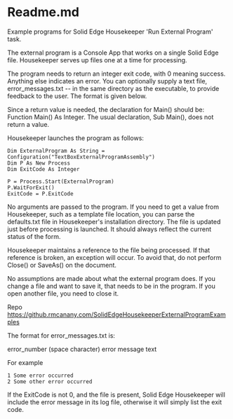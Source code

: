 # Readme.md
Example programs for Solid Edge Housekeeper 'Run External Program' task.

The external program is a Console App that works on a single Solid Edge file.  Housekeeper serves up files one at a time for processing.  

The program needs to return an integer exit code, with 0 meaning success.  Anything else indicates an error.  You can optionally supply a text file, error_messages.txt -- in the same directory as the executable, to provide feedback to the user.  The format is given below.

Since a return value is needed, the declaration for Main() should be: Function Main() As Integer.  The usual declaration, Sub Main(), does not return a value.

Housekeeper launches the program as follows:

    Dim ExternalProgram As String = Configuration("TextBoxExternalProgramAssembly")
    Dim P As New Process
    Dim ExitCode As Integer

    P = Process.Start(ExternalProgram)
    P.WaitForExit()
    ExitCode = P.ExitCode

No arguments are passed to the program.  If you need to get a value from Housekeeper, such as a template file location, you can parse the defaults.txt file in Housekeeper's installation directory.  The file is updated just before processing is launched.  It should always reflect the current status of the form.

Housekeeper maintains a reference to the file being processed.  If that reference is broken, an exception will occur.  To avoid that, do not perform Close() or SaveAs() on the document.

No assumptions are made about what the external program does.  If you change a file and want to save it, that needs to be in the program.  If you open another file, you need to close it.


Repo https://github.rmcanany.com/SolidEdgeHousekeeperExternalProgramExamples


The format for error_messages.txt is:

error_number (space character) error message text

For example

    1 Some error occurred
    2 Some other error occurred

If the ExitCode is not 0, and the file is present, Solid Edge Housekeeper will include the error message in its log file, otherwise it will simply list the exit code.

